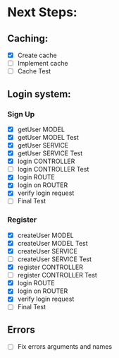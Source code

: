# Next Steps:

## Caching:
- [x] Create cache
- [ ] Implement cache
- [ ] Cache Test

## Login system:
### Sign Up
- [x] getUser MODEL
- [x] getUser MODEL Test
- [x] getUser SERVICE
- [x] getUser SERVICE Test
- [x] login CONTROLLER
- [ ] login CONTROLLER Test
- [x] login ROUTE 
- [x] login on ROUTER
- [x] verify login request
- [ ] Final Test
### Register
- [x] createUser MODEL
- [x] createUser MODEL Test
- [x] createUser SERVICE
- [ ] createUser SERVICE Test
- [x] register CONTROLLER
- [ ] register CONTROLLER Test
- [x] login ROUTE 
- [x] login on ROUTER
- [x] verify login request
- [ ] Final Test

## Errors
- [ ] Fix errors arguments and names